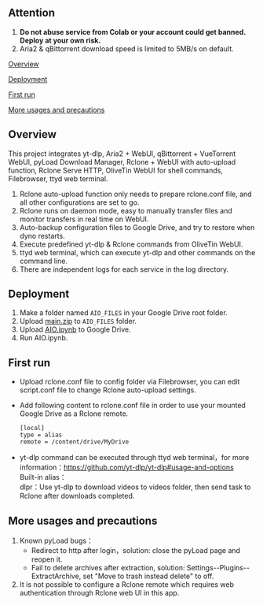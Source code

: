 ## Attention

 1. **Do not abuse service from Colab or your account could get banned. Deploy at your own risk.**
 2. Aria2 & qBittorrent download speed is limited to 5MB/s on default.

[Overview](#Overview)

[Deployment](#Deployment)

[First run](#first)  

[More usages and precautions](#more)  

## <a id="Overview"></a>Overview

This project integrates yt-dlp, Aria2 + WebUI, qBittorrent + VueTorrent WebUI, pyLoad Download Manager, Rclone + WebUI with auto-upload function, Rclone Serve HTTP, OliveTin WebUI for shell commands, Filebrowser, ttyd web terminal.

 1. Rclone auto-upload function only needs to prepare rclone.conf file, and all other configurations are set to go.
 2. Rclone runs on daemon mode, easy to manually transfer files and monitor transfers in real time on WebUI.
 3. Auto-backup configuration files to Google Drive, and try to restore when dyno restarts.
 4. Execute predefined yt-dlp & Rclone commands from OliveTin WebUI.
 5. ttyd web terminal, which can execute yt-dlp and other commands on the command line.
 6. There are independent logs for each service in the log directory.

## <a id="Deployment"></a>Deployment

 1. Make a folder named <code>AIO_FILES</code> in your Google Drive root folder.
 2. Upload [main.zip](https://github.com/wy580477/Leech-AIO-APP-EX/archive/refs/heads/Colab.zip) to <code>AIO_FILES</code> folder.
 3. Upload [AIO.ipynb](https://github.com/wy580477/Heroku-AIO-APP-EX/raw/Colab/AIO.ipynb) to Google Drive.
 4. Run AIO.ipynb.

## <a id="first"></a>First run

- Upload rclone.conf file to config folder via Filebrowser, you can edit script.conf file to change Rclone auto-upload settings.
- Add following content to rclone.conf file in order to use your mounted Google Drive as a Rclone remote.

      [local]
      type = alias
      remote = /content/drive/MyDrive

- yt-dlp command can be executed through ttyd web terminal，for more information：<https://github.com/yt-dlp/yt-dlp#usage-and-options>  
    Built-in alias：  
    dlpr：Use yt-dlp to download videos to videos folder, then send task to Rclone after downloads completed.

## <a id="more"></a>More usages and precautions

 1. Known pyLoad bugs：
    - Redirect to http after login，solution: close the pyLoad page and reopen it.
    - Fail to delete archives after extraction, solution: Settings--Plugins--ExtractArchive, set "Move to trash instead delete" to off.
 2. It is not possible to configure a Rclone remote which requires web authentication through Rclone web UI in this app.

